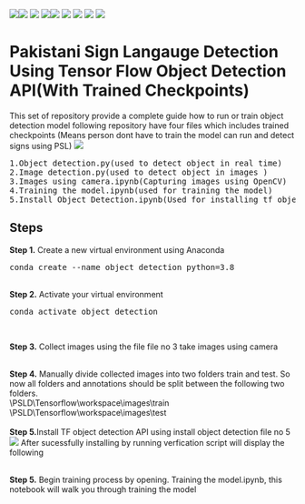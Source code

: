  <img src="https://img.shields.io/badge/-Sign Language-pink"><img src =https://img.shields.io/badge/Build_with-Python-yellow> <img src="https://img.shields.io/badge/-Tensorflow-orange"> <img src="https://img.shields.io/badge/-Python 3.7-blue"><img src="https://img.shields.io/badge/-API-blueviolet"> <img src="https://img.shields.io/badge/Framework-VS_Code-red"> <img src="https://img.shields.io/badge/-Machine learning-green"> <img src="https://img.shields.io/badge/-Object Detection-purple"> <img src="https://img.shields.io/badge/-SSD Model-brown">





# Pakistani Sign Langauge Detection Using Tensor Flow Object Detection API(With Trained Checkpoints)
<p>This set of repository provide a complete guide how to run or train object detection model following repository have  four files which includes trained checkpoints (Means person dont have to train the model can run and detect signs using PSL)

<img src =https://i.imgur.com/SaU66RC.png>


<pre>
1.Object detection.py(used to detect object in real time)
2.Image detection.py(used to detect object in images )
3.Images using camera.ipynb(Capturing images using OpenCV)
4.Training the model.ipynb(used for training the model)
5.Install Object Detection.ipynb(Used for installing tf object detection API)
</pre>

## Steps

<b>Step 1.</b> Create a new virtual environment using Anaconda  
<pre>
conda create --name object detection python=3.8
</pre> 
<br/>
<b>Step 2.</b> Activate your virtual environment
<pre>
conda activate object detection
</pre>
<br/>

<b>Step 3.</b> Collect images using the file file no 3 take images using camera

<br/>
<b>Step 4.</b> Manually divide collected images into two folders train and test. So now all folders and annotations should be split between the following two folders. <br/>
\PSLD\Tensorflow\workspace\images\train<br />
\PSLD\Tensorflow\workspace\images\test
<br/><br/>
<b>Step 5.</b>Install TF object detection API using install object detection file no 5
<img src=https://i.imgur.com/fADvaOv.png>
After sucessfully installing by running verfication script will display the following 
<br><br/>

<b>Step 5.</b> Begin training process by opening. Training the model.ipynb</a>, this notebook will walk you through training the model
